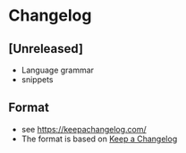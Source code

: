 # Changelog

## [Unreleased]
- Language grammar
- snippets

## Format
* see https://keepachangelog.com/
* The format is based on [Keep a Changelog](https://keepachangelog.com/en/1.0.0/)